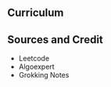 Curriculum
-------------------------

## Sources and Credit
- Leetcode
- Algoexpert
- Grokking Notes